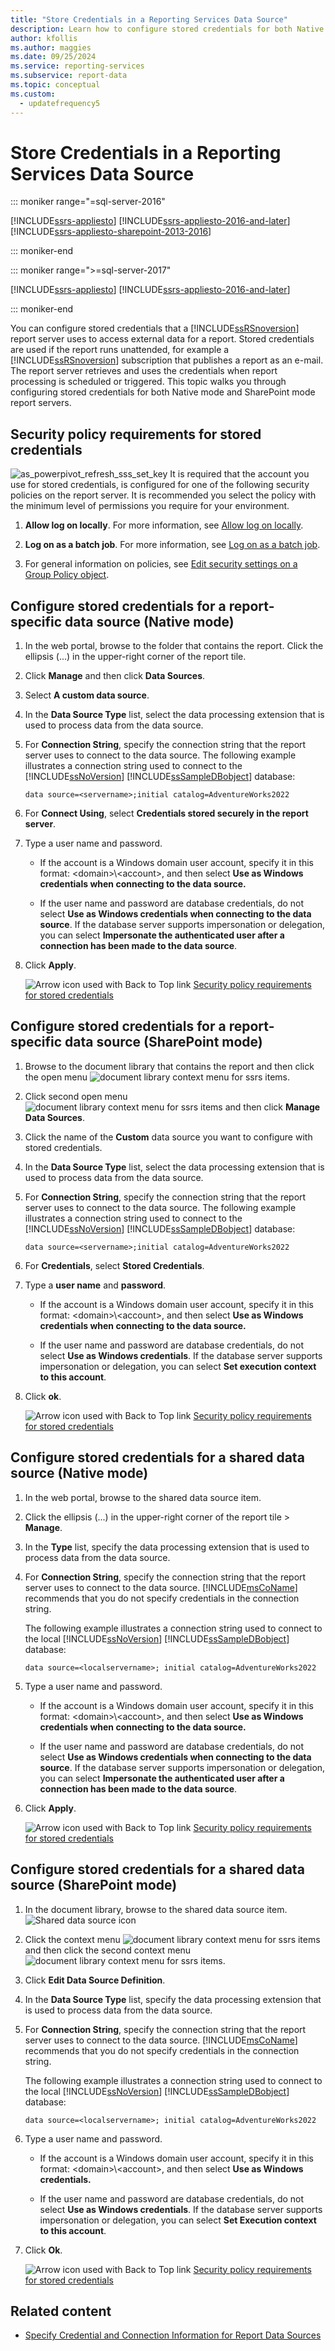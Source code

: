 ```yaml
---
title: "Store Credentials in a Reporting Services Data Source"
description: Learn how to configure stored credentials for both Native mode and SharePoint mode report servers.
author: kfollis
ms.author: maggies
ms.date: 09/25/2024
ms.service: reporting-services
ms.subservice: report-data
ms.topic: conceptual
ms.custom:
  - updatefrequency5
---
```


# Store Credentials in a Reporting Services Data Source

::: moniker range="=sql-server-2016"

[!INCLUDE[ssrs-appliesto](../../includes/ssrs-appliesto.md)] [!INCLUDE[ssrs-appliesto-2016-and-later](../../includes/ssrs-appliesto-2016-and-later.md)] [!INCLUDE[ssrs-appliesto-sharepoint-2013-2016](../../includes/ssrs-appliesto-sharepoint-2013-2016.md)]

::: moniker-end

::: moniker range=">=sql-server-2017"

[!INCLUDE[ssrs-appliesto](../../includes/ssrs-appliesto.md)] [!INCLUDE[ssrs-appliesto-2016-and-later](../../includes/ssrs-appliesto-2016-and-later.md)]

::: moniker-end

You can configure stored credentials that a [!INCLUDE[ssRSnoversion](../../includes/ssrsnoversion-md.md)] report server uses to access external data for a report. Stored credentials are used if the report runs unattended, for example a [!INCLUDE[ssRSnoversion](../../includes/ssrsnoversion-md.md)] subscription that publishes a report as an e-mail. The report server retrieves and uses the credentials when report processing is scheduled or triggered. This topic walks you through configuring stored credentials for both Native mode and SharePoint mode report servers.  
  
##  <a name="bkmk_top"></a> Security policy requirements for stored credentials  
 ![as_powerpivot_refresh_sss_set_key](/analysis-services/analysis-services/power-pivot-sharepoint/media/as-powerpivot-refresh-sss-set-key.gif "as_powerpivot_refresh_sss_set_key") It is required that the account you use for stored credentials, is configured for one of the following security policies on the report server. It is recommended you select the policy with the minimum level of permissions you require for your environment.  
  
1.  **Allow log on locally**. For more information, see [Allow log on locally](https://technet.microsoft.com/library/cc756809\(v=WS.10\).aspx).  
  
2.  **Log on as a batch job**. For more information, see [Log on as a batch job](https://technet.microsoft.com/library/cc755659\(v=ws.10\).aspx).  
  
3.  For general information on policies, see [Edit security settings on a Group Policy object](https://technet.microsoft.com/library/cc736516\(v=ws.10\).aspx).  
  
##  <a name="bkmk_stored_credentials_data_source_native"></a> Configure stored credentials for a report-specific data source (Native mode)  
  
1.  In the web portal, browse to the folder that contains the report. Click the ellipsis (...) in the upper-right corner of the report tile.  
  
2.  Click **Manage** and then click **Data Sources**.  
  
3.  Select **A custom data source**.  
  
4.  In the **Data Source Type** list, select the data processing extension that is used to process data from the data source.  
  
5.  For **Connection String**, specify the connection string that the report server uses to connect to the data source. The following example illustrates a connection string used to connect to the [!INCLUDE[ssNoVersion](../../includes/ssnoversion-md.md)] [!INCLUDE[ssSampleDBobject](../../includes/sssampledbobject-md.md)] database:  
  
    ```  
    data source=<servername>;initial catalog=AdventureWorks2022  
    ```  
  
6.  For **Connect Using**, select **Credentials stored securely in the report server**.  
  
7.  Type a user name and password.  
  
    -   If the account is a Windows domain user account, specify it in this format: \<domain>\\<account\>, and then select **Use as Windows credentials when connecting to the data source.**  
  
    -   If the user name and password are database credentials, do not select **Use as Windows credentials when connecting to the data source**. If the database server supports impersonation or delegation, you can select **Impersonate the authenticated user after a connection has been made to the data source**.  
  
8.  Click **Apply**.  
  
     ![Arrow icon used with Back to Top link](/analysis-services/analysis-services/instances/media/uparrow16x16.gif "Arrow icon used with Back to Top link") [Security policy requirements for stored credentials](#bkmk_top)  
  
##  <a name="bkmk_stored_credentials_data_source_sharepoint"></a> Configure stored credentials for a report-specific data source (SharePoint mode)  
  
1.  Browse to the document library that contains the report and then click the open menu ![document library context menu for ssrs items](../../reporting-services/report-data/media/ssrs-sharepoint-item-context-menu.png "document library context menu for ssrs items").  
  
2.  Click second open menu ![document library context menu for ssrs items](../../reporting-services/report-data/media/ssrs-sharepoint-item-context-menu.png "document library context menu for ssrs items") and then click **Manage Data Sources**.  
  
3.  Click the name of the **Custom** data source you want to configure with stored credentials.  
  
4.  In the **Data Source Type** list, select the data processing extension that is used to process data from the data source.  
  
5.  For **Connection String**, specify the connection string that the report server uses to connect to the data source. The following example illustrates a connection string used to connect to the [!INCLUDE[ssNoVersion](../../includes/ssnoversion-md.md)] [!INCLUDE[ssSampleDBobject](../../includes/sssampledbobject-md.md)] database:  
  
    ```  
    data source=<servername>;initial catalog=AdventureWorks2022  
    ```  
  
6.  For **Credentials**, select **Stored Credentials**.  
  
7.  Type a **user name** and **password**.  
  
    -   If the account is a Windows domain user account, specify it in this format: \<domain>\\<account\>, and then select **Use as Windows credentials when connecting to the data source.**  
  
    -   If the user name and password are database credentials, do not select **Use as Windows credentials**. If the database server supports impersonation or delegation, you can select **Set execution context to this account**.  
  
8.  Click **ok**.  
  
     ![Arrow icon used with Back to Top link](/analysis-services/analysis-services/instances/media/uparrow16x16.gif "Arrow icon used with Back to Top link") [Security policy requirements for stored credentials](#bkmk_top)  
  
##  <a name="bkmk_stored_credentials_shared_data_source_native"></a> Configure stored credentials for a shared data source (Native mode)  
  
1.  In the web portal, browse to the shared data source item. 
  
2.  Click the ellipsis (...) in the upper-right corner of the report tile > **Manage**. 
  
3.  In the **Type** list, specify the data processing extension that is used to process data from the data source.  
  
4.  For **Connection String**, specify the connection string that the report server uses to connect to the data source. [!INCLUDE[msCoName](../../includes/msconame-md.md)] recommends that you do not specify credentials in the connection string.  
  
     The following example illustrates a connection string used to connect to the local [!INCLUDE[ssNoVersion](../../includes/ssnoversion-md.md)] [!INCLUDE[ssSampleDBobject](../../includes/sssampledbobject-md.md)] database:  
  
    ```  
    data source=<localservername>; initial catalog=AdventureWorks2022  
    ```  
  
5.  Type a user name and password.  
  
    -   If the account is a Windows domain user account, specify it in this format: \<domain>\\<account\>, and then select **Use as Windows credentials when connecting to the data source.**  
  
    -   If the user name and password are database credentials, do not select **Use as Windows credentials when connecting to the data source**. If the database server supports impersonation or delegation, you can select **Impersonate the authenticated user after a connection has been made to the data source**.  
  
6.  Click **Apply**.  
  
     ![Arrow icon used with Back to Top link](/analysis-services/analysis-services/instances/media/uparrow16x16.gif "Arrow icon used with Back to Top link") [Security policy requirements for stored credentials](#bkmk_top)  
  
##  <a name="bkmk_stored_credentials_shared_data_source_sharepoint"></a> Configure stored credentials for a shared data source (SharePoint mode)  
  
1.  In the document library, browse to the shared data source item.![Shared data source icon](../../reporting-services/report-data/media/hlp-16datasource.png "Shared data source icon")  
  
2.  Click the context menu ![document library context menu for ssrs items](../../reporting-services/report-data/media/ssrs-sharepoint-item-context-menu.png "document library context menu for ssrs items") and then click the second context menu ![document library context menu for ssrs items](../../reporting-services/report-data/media/ssrs-sharepoint-item-context-menu.png "document library context menu for ssrs items").  
  
3.  Click **Edit Data Source Definition**.  
  
4.  In the **Data Source Type** list, specify the data processing extension that is used to process data from the data source.  
  
5.  For **Connection String**, specify the connection string that the report server uses to connect to the data source. [!INCLUDE[msCoName](../../includes/msconame-md.md)] recommends that you do not specify credentials in the connection string.  
  
     The following example illustrates a connection string used to connect to the local [!INCLUDE[ssNoVersion](../../includes/ssnoversion-md.md)] [!INCLUDE[ssSampleDBobject](../../includes/sssampledbobject-md.md)] database:  
  
    ```  
    data source=<localservername>; initial catalog=AdventureWorks2022  
    ```  
  
6.  Type a user name and password.  
  
    -   If the account is a Windows domain user account, specify it in this format: \<domain>\\<account\>, and then select **Use as Windows credentials.**  
  
    -   If the user name and password are database credentials, do not select **Use as Windows credentials**. If the database server supports impersonation or delegation, you can select **Set Execution context to this account**.  
  
7.  Click **Ok**.  
  
     ![Arrow icon used with Back to Top link](/analysis-services/analysis-services/instances/media/uparrow16x16.gif "Arrow icon used with Back to Top link") [Security policy requirements for stored credentials](#bkmk_top)  
  
## Related content

- [Specify Credential and Connection Information for Report Data Sources](../../reporting-services/report-data/specify-credential-and-connection-information-for-report-data-sources.md)
